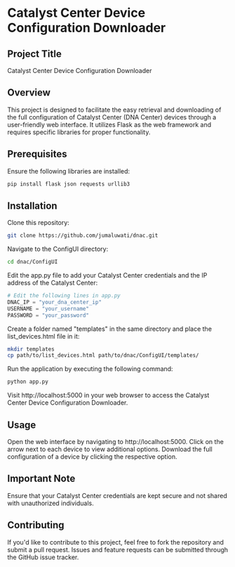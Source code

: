 # Catalyst Center Device Configuration Downloader

## Project Title
Catalyst Center Device Configuration Downloader

## Overview
This project is designed to facilitate the easy retrieval and downloading of the full configuration of Catalyst Center (DNA Center) devices through a user-friendly web interface. It utilizes Flask as the web framework and requires specific libraries for proper functionality.

## Prerequisites
Ensure the following libraries are installed:

```bash
pip install flask json requests urllib3
```

## Installation

Clone this repository:

```bash
git clone https://github.com/jumaluwati/dnac.git
```

Navigate to the ConfigUI directory:

```bash
cd dnac/ConfigUI
```

Edit the app.py file to add your Catalyst Center credentials and the IP address of the Catalyst Center:

```python
# Edit the following lines in app.py
DNAC_IP = "your_dna_center_ip"
USERNAME = "your_username"
PASSWORD = "your_password"
```

Create a folder named "templates" in the same directory and place the list_devices.html file in it:

```bash
mkdir templates
cp path/to/list_devices.html path/to/dnac/ConfigUI/templates/
```

Run the application by executing the following command:

```bash
python app.py
```

Visit http://localhost:5000 in your web browser to access the Catalyst Center Device Configuration Downloader.

## Usage

Open the web interface by navigating to http://localhost:5000.
Click on the arrow next to each device to view additional options.
Download the full configuration of a device by clicking the respective option.

## Important Note

Ensure that your Catalyst Center credentials are kept secure and not shared with unauthorized individuals.

## Contributing

If you'd like to contribute to this project, feel free to fork the repository and submit a pull request. Issues and feature requests can be submitted through the GitHub issue tracker.

